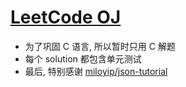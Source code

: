 # [LeetCode OJ](https://leetcode.com/)

- 为了巩固 C 语言, 所以暂时只用 C 解题
- 每个 solution 都包含单元测试
- 最后, 特别感谢 [miloyip/json-tutorial](https://github.com/miloyip/json-tutorial)
